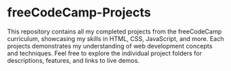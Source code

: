 # freeCodeCamp-Projects
This repository contains all my completed projects from the freeCodeCamp curriculum, showcasing my skills in HTML, CSS, JavaScript, and more. Each projects demonstrates my understanding of  web development concepts and techniques. Feel free to explore the individual project folders for descriptions, features, and links to live demos.
